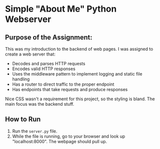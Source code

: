 # Simple "About Me" Python Webserver

## Purpose of the Assignment: 
This was my introduction to the backend of web pages. I was assigned to create a web server that:
  * Decodes and parses HTTP requests
  * Encodes valid HTTP responses
  * Uses the middleware pattern to implement logging and static file handling
  * Has a router to direct traffic to the proper endpoint
  * Has endpoints that take requests and produce responses

Nice CSS wasn't a requirement for this project, so the styling is bland. The main focus was the backend stuff.

## How to Run
1. Run the `server.py` file.
2. While the file is running, go to your browser and look up "localhost:8000". The webpage should pull up.
